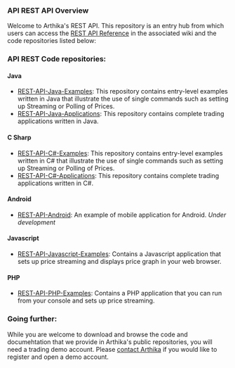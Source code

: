 ### API REST API Overview
Welcome to Arthika's REST API. This repository is an entry hub from which users can access the [REST API Reference](https://github.com/Arthika/API-REST/wiki) in the associated wiki and the code repositories listed below:

### API REST Code repositories:

#### Java

* [REST-API-Java-Examples](https://github.com/Arthika/REST-API-Java-Examples): This repository contains entry-level examples written in Java that illustrate the use of single commands such as setting up Streaming or Polling of Prices. 
* [REST-API-Java-Applications](https://github.com/Arthika/REST-API-Java-Applications): This repository contains complete trading applications written in Java.

#### C Sharp

* [REST-API-C#-Examples](https://github.com/Arthika/REST-API-CSharp-Examples): This repository contains entry-level examples written in C# that illustrate the use of single commands such as setting up Streaming or Polling of Prices. 
* [REST-API-C#-Applications](https://github.com/Arthika/REST-API-CSharp-Applications): This repository contains complete trading applications written in C#.

#### Android

* [REST-API-Android](https://github.com/Arthika/REST-API-Android): An example of mobile application for Android. *Under development*

#### Javascript
* [REST-API-Javascript-Examples](https://github.com/Arthika/REST-API-Javascript-Examples): Contains a Javascript application that sets up price streaming and displays price graph in your web browser.

#### PHP
* [REST-API-PHP-Examples](https://github.com/Arthika/REST-API-PHP-Examples): Contains a PHP application that you can run from your console and sets up price streaming.

### Going further:
While you are welcome to download and browse the code and documehtation that we provide in Arthika's public repositories, you will need a trading demo account. Please [contact Arthika](http://www.arthikatrading.com/contact/) if you would like to register and open a demo account.
